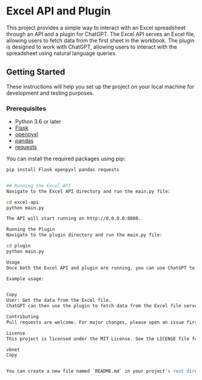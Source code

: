 # Excel API and Plugin

This project provides a simple way to interact with an Excel spreadsheet through an API and a plugin for ChatGPT. The Excel API serves an Excel file, allowing users to fetch data from the first sheet in the workbook. The plugin is designed to work with ChatGPT, allowing users to interact with the spreadsheet using natural language queries.

## Getting Started

These instructions will help you set up the project on your local machine for development and testing purposes.

### Prerequisites

- Python 3.6 or later
- [Flask](https://flask.palletsprojects.com/en/2.1.x/)
- [openpyxl](https://openpyxl.readthedocs.io/en/stable/)
- [pandas](https://pandas.pydata.org/)
- [requests](https://docs.python-requests.org/en/latest/)

You can install the required packages using pip:

```bash
pip install Flask openpyxl pandas requests


## Running the Excel API
Navigate to the Excel API directory and run the main.py file:

cd excel-api
python main.py

The API will start running on http://0.0.0.0:8080.

Running the Plugin
Navigate to the plugin directory and run the main.py file:

cd plugin
python main.py

Usage
Once both the Excel API and plugin are running, you can use ChatGPT to interact with the Excel spreadsheet by querying the plugin.

Example usage:


Copy 
User: Get the data from the Excel file.
ChatGPT can then use the plugin to fetch data from the Excel file served by the Excel API.

Contributing
Pull requests are welcome. For major changes, please open an issue first to discuss what you would like to change.

License
This project is licensed under the MIT License. See the LICENSE file for details.

vbnet
Copy 


You can create a new file named `README.md` in your project's root directory and paste the content above. Make any adjustments as needed, and then you can commit and push the changes to your GitHub repository.
